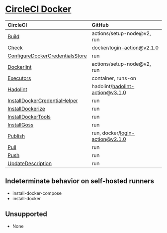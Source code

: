 # [CircleCI Docker](https://circleci.com/developer/orbs/orb/circleci/docker)

| CircleCI                                                                | GitHub                                                                         |
| :---------------------------------------------------------------------- | :----------------------------------------------------------------------------- |
| [Build](Build.md)                                                       | actions/setup-node@v2, run                                                     |
| [Check](Check.md)                                                       | docker/login-action@v2.1.0                                                       |
| [ConfigureDockerCredentialsStore](ConfigureDockerCredentialsStore.md)   | run                                                                            |
| [Dockerlint](Dockerlint.md)                                             | actions/setup-node@v2, run                                                     |
| [Executors](Executors.md)                                               | container, runs-on                                                             |
| [Hadolint](Hadolint.md)                                                 | hadolint/hadolint-action@v3.1.0                                                |
| [InstallDockerCredentialHelper](InstallDockerCredentialHelper.md)       | run                                                                            |
| [InstallDockerize](InstallDockerize.md)                                 | run                                                                            |
| [InstallDockerTools](InstallDockerTools.md)                             | run                                                                            |
| [InstallGoss](InstallGoss.md)                                           | run                                                                            |
| [Publish](Publish.md)                                                   | run, docker/login-action@v2.1.0                                                  |
| [Pull](Pull.md)                                                         | run                                                                            |
| [Push](Push.md)                                                         | run                                                                            |
| [UpdateDescription](UpdateDescription.md)                               | run                                                                            |

## Indeterminate behavior on self-hosted runners

- install-docker-compose
- install-docker

## Unsupported

- None
